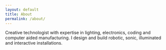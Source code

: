 ```yaml
---
layout: default
title: About
permalink: /about/
---
```


Creative technologist with expertise in lighting, electronics, coding and computer aided manufacturing. I design and build robotic, sonic, illuminated and interactive installations.

